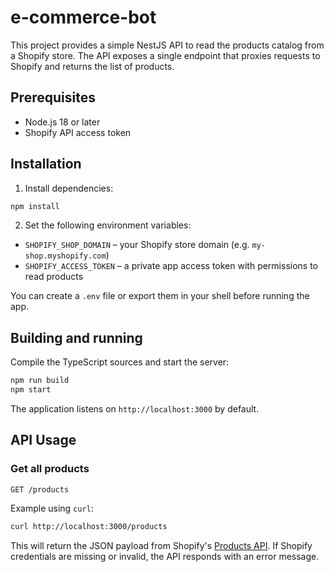 # e-commerce-bot

This project provides a simple NestJS API to read the products catalog from a Shopify store. The API exposes a single endpoint that proxies requests to Shopify and returns the list of products.

## Prerequisites

- Node.js 18 or later
- Shopify API access token

## Installation

1. Install dependencies:

```bash
npm install
```

2. Set the following environment variables:

- `SHOPIFY_SHOP_DOMAIN` – your Shopify store domain (e.g. `my-shop.myshopify.com`)
- `SHOPIFY_ACCESS_TOKEN` – a private app access token with permissions to read products


You can create a `.env` file or export them in your shell before running the app.

## Building and running

Compile the TypeScript sources and start the server:

```bash
npm run build
npm start
```

The application listens on `http://localhost:3000` by default.


## API Usage

### Get all products

```
GET /products
```

Example using `curl`:

```bash
curl http://localhost:3000/products
```

This will return the JSON payload from Shopify's [Products API](https://shopify.dev/docs/api/admin-rest/2023-10/resources/product). If Shopify credentials are missing or invalid, the API responds with an error message.
